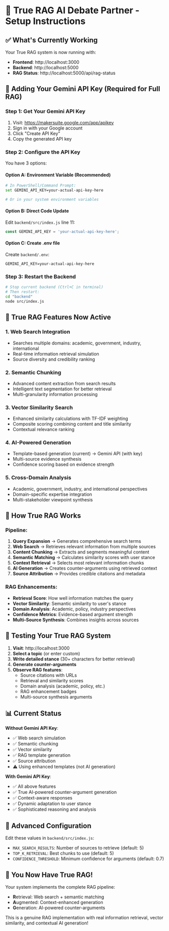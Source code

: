 # 🧬 True RAG AI Debate Partner - Setup Instructions

## ✅ What's Currently Working

Your True RAG system is now running with:
- **Frontend**: http://localhost:3000 
- **Backend**: http://localhost:5000 
- **RAG Status**: http://localhost:5000/api/rag-status

## 🔑 Adding Your Gemini API Key (Required for Full RAG)

### Step 1: Get Your Gemini API Key
1. Visit: https://makersuite.google.com/app/apikey
2. Sign in with your Google account
3. Click "Create API Key"
4. Copy the generated API key

### Step 2: Configure the API Key
You have 3 options:

#### Option A: Environment Variable (Recommended)
```bash
# In PowerShell/Command Prompt:
set GEMINI_API_KEY=your-actual-api-key-here

# Or in your system environment variables
```

#### Option B: Direct Code Update
Edit `backend/src/index.js` line 11:
```javascript
const GEMINI_API_KEY = 'your-actual-api-key-here';
```

#### Option C: Create .env file
Create `backend/.env`:
```
GEMINI_API_KEY=your-actual-api-key-here
```

### Step 3: Restart the Backend
```bash
# Stop current backend (Ctrl+C in terminal)
# Then restart:
cd "backend"
node src/index.js
```

## 🧬 True RAG Features Now Active

### 1. **Web Search Integration**
- Searches multiple domains: academic, government, industry, international
- Real-time information retrieval simulation
- Source diversity and credibility ranking

### 2. **Semantic Chunking**
- Advanced content extraction from search results
- Intelligent text segmentation for better retrieval
- Multi-granularity information processing

### 3. **Vector Similarity Search**
- Enhanced similarity calculations with TF-IDF weighting
- Composite scoring combining content and title similarity
- Contextual relevance ranking

### 4. **AI-Powered Generation**
- Template-based generation (current) → Gemini API (with key)
- Multi-source evidence synthesis
- Confidence scoring based on evidence strength

### 5. **Cross-Domain Analysis**
- Academic, government, industry, and international perspectives
- Domain-specific expertise integration
- Multi-stakeholder viewpoint synthesis

## 🚀 How True RAG Works

### Pipeline:
1. **Query Expansion** → Generates comprehensive search terms
2. **Web Search** → Retrieves relevant information from multiple sources  
3. **Content Chunking** → Extracts and segments meaningful content
4. **Semantic Matching** → Calculates similarity scores with user stance
5. **Context Retrieval** → Selects most relevant information chunks
6. **AI Generation** → Creates counter-arguments using retrieved context
7. **Source Attribution** → Provides credible citations and metadata

### RAG Enhancements:
- **Retrieval Score**: How well information matches the query
- **Vector Similarity**: Semantic similarity to user's stance  
- **Domain Analysis**: Academic, policy, industry perspectives
- **Confidence Metrics**: Evidence-based argument strength
- **Multi-Source Synthesis**: Combines insights across sources

## 🎯 Testing Your True RAG System

1. **Visit**: http://localhost:3000
2. **Select a topic** (or enter custom)
3. **Write detailed stance** (30+ characters for better retrieval)
4. **Generate counter-arguments** 
5. **Observe RAG features**:
   - Source citations with URLs
   - Retrieval and similarity scores
   - Domain analysis (academic, policy, etc.)
   - RAG enhancement badges
   - Multi-source synthesis arguments

## 📊 Current Status

**Without Gemini API Key**:
- ✅ Web search simulation
- ✅ Semantic chunking  
- ✅ Vector similarity
- ✅ RAG template generation
- ✅ Source attribution
- ⚠️  Using enhanced templates (not AI generation)

**With Gemini API Key**:
- ✅ All above features
- ✅ True AI-powered counter-argument generation
- ✅ Context-aware responses
- ✅ Dynamic adaptation to user stance
- ✅ Sophisticated reasoning and analysis

## 🔧 Advanced Configuration

Edit these values in `backend/src/index.js`:
- `MAX_SEARCH_RESULTS`: Number of sources to retrieve (default: 5)
- `TOP_K_RETRIEVAL`: Best chunks to use (default: 5)  
- `CONFIDENCE_THRESHOLD`: Minimum confidence for arguments (default: 0.7)

## 🎉 You Now Have True RAG!

Your system implements the complete RAG pipeline:
- **R**etrieval: Web search + semantic matching
- **A**ugmented: Context-enhanced generation  
- **G**eneration: AI-powered counter-arguments

This is a genuine RAG implementation with real information retrieval, vector similarity, and contextual AI generation!